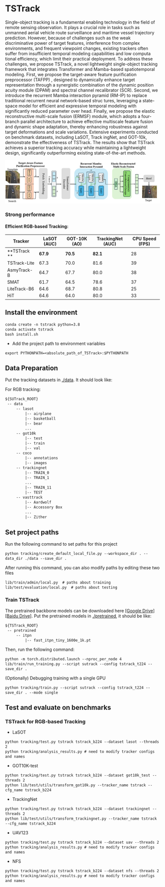 # TSTrack

Single-object tracking is a fundamental enabling
 technology in the field of remote sensing observation. It plays
 a crucial role in tasks such as unmanned aerial vehicle route
 surveillance and maritime vessel trajectory prediction. However,
 because of challenges such as the weak discriminative power
 of target features, interference from complex environments, and
 frequent viewpoint changes, existing trackers often suffer from
 insufficient temporal modeling capabilities and low computa
tional efficiency, which limit their practical deployment. To
 address these challenges, we propose TSTrack, a novel lightweight
 single-object tracking framework that integrates Transformer
 and Mamba-based spatiotemporal modeling. First, we propose
 the target-aware feature purification preprocessor (TAFPP) ,
 designed to dynamically enhance target representation through
 a synergistic combination of the dynamic position acuity module
 (DPAM) and spectral channel recalibrator (SCR). Second, we
 introduce the recurrent Mamba interaction pyramid (RM-IP)
 to replace traditional recurrent neural network-based struc
tures, leveraging a state-space model for efficient and expressive
 temporal modeling with significantly reduced parameter over
head. Finally, we propose the elastic reconstructive multi-scale
 fusion (ERMSF) module, which adopts a four-branch parallel
 architecture to achieve effective multiscale feature fusion and
 dynamic shape adaptation, thereby enhancing robustness against
 target deformations and scale variations. Extensive experiments
 conducted on benchmark datasets, including LaSOT, Track
ingNet, and GOT-10k, demonstrate the effectiveness of TSTrack.
 The results show that TSTrack achieves a superior tracking
 accuracy while maintaining a lightweight design, significantly
 outperforming existing state-of-the-art methods.

 ![image](https://github.com/BJUTsipl/TSTrack/blob/main/framework.png)

 ### Strong performance
#### Efficient RGB-based Tracking:
| Tracker          | LaSOT (AUC) | GOT-10K (AO) | TrackingNet (AUC) | CPU Speed (FPS) |
|------------------|-------------|--------------|-------------------|-----------------|
| **TSTrack     ** | **67.9**    | **70.5**     | **82.1**          | 28              | 
| TSTrack-Lite     | 67.3        | 70.0         | 81.6              | 39              |
| AsmyTrack-B      | 64.7        | 67.7         | 80.0              | 38              |
| SMAT             | 61.7        | 64.5         | 78.6              | 37              | 
| LiteTrack-B6     | 64.6        | 68.7         | 80.8              | 25              | 
| HiT              | 64.6        | 64.0         | 80.0              | 33              |

## Install the environment
```
conda create -n tstrack python=3.8
conda activate tstrack
bash install.sh
```
* Add the project path to environment variables
```
export PYTHONPATH=<absolute_path_of_TSTrack>:$PYTHONPATH
```

## Data Preparation
Put the tracking datasets in [./data](data). It should look like:

For RGB tracking:
   ```
   ${SUTrack_ROOT}
    -- data
        -- lasot
            |-- airplane
            |-- basketball
            |-- bear
            ...
        -- got10k
            |-- test
            |-- train
            |-- val
        -- coco
            |-- annotations
            |-- images
        -- trackingnet
            |-- TRAIN_0
            |-- TRAIN_1
            ...
            |-- TRAIN_11
            |-- TEST
        -- vasttrack
            |-- Aardwolf
            |-- Accessory Box
            ...
            |-- Zither
   ```
## Set project paths
Run the following command to set paths for this project
```
python tracking/create_default_local_file.py --workspace_dir . --data_dir ./data --save_dir .
```
After running this command, you can also modify paths by editing these two files
```
lib/train/admin/local.py  # paths about training
lib/test/evaluation/local.py  # paths about testing
```

### Train TSTrack
The pretrained backbone models can be downloaded here [[Google Drive]](https://drive.google.com/drive/folders/1Ut0qrM5mwIw4Qhu-sOnzm2QCAOE7cTYH?usp=sharing)[[Baidu Drive]](https://pan.baidu.com/s/1pMc3SzshxhLTGTF99GrvMg?pwd=6wtc).
Put the pretrained models in [./pretrained](pretrained), it should be like:

   ```
   ${TSTrack_ROOT}
    -- pretrained
        -- itpn
            |-- fast_itpn_tiny_1600e_1k.pt
```
Then, run the following command:
```
python -m torch.distributed.launch --nproc_per_node 4 lib/train/run_training.py --script sutrack --config tstrack_t224 --save_dir .
```
(Optionally) Debugging training with a single GPU
```
python tracking/train.py --script sutrack --config tstrack_t224 --save_dir . --mode single
```

## Test and evaluate on benchmarks
### TSTrack for RGB-based Tracking
- LaSOT
```
python tracking/test.py tstrack tstrack_b224 --dataset lasot --threads 2
python tracking/analysis_results.py # need to modify tracker configs and names
```
- GOT10K-test
```
python tracking/test.py tstrack tstrack_b224 --dataset got10k_test --threads 2
python lib/test/utils/transform_got10k.py --tracker_name tstrack --cfg_name tstrack_b224
```
- TrackingNet
```
python tracking/test.py tstrack tstrack_b224 --dataset trackingnet --threads 2
python lib/test/utils/transform_trackingnet.py --tracker_name tstrack --cfg_name tstrack_b224
```
- UAV123
```
python tracking/test.py tstrack tstrack_b224 --dataset uav --threads 2
python tracking/analysis_results.py # need to modify tracker configs and names
```
- NFS
```
python tracking/test.py tstrack tstrack_b224 --dataset nfs --threads 2
python tracking/analysis_results.py # need to modify tracker configs and names
```

